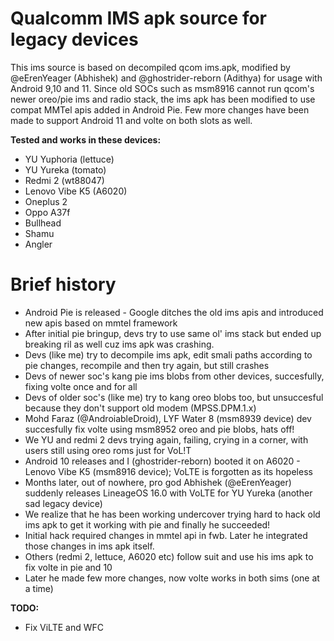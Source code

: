 # Qualcomm IMS apk source for legacy devices

This ims source is based on decompiled qcom ims.apk, modified by @eErenYeager (Abhishek) and @ghostrider-reborn (Adithya) for usage with Android 9,10 and 11. Since old SOCs such as msm8916 cannot run qcom's newer oreo/pie ims and radio stack, the ims apk has been modified to use compat MMTel apis added in Android Pie. Few more changes have been made to support Android 11 and volte on both slots as well.

**Tested and works in these devices:**
- YU Yuphoria (lettuce)
- YU Yureka (tomato)
- Redmi 2 (wt88047)
- Lenovo Vibe K5 (A6020)
- Oneplus 2
- Oppo A37f
- Bullhead
- Shamu
- Angler

# Brief history
- Android Pie is released - Google ditches the old ims apis and introduced new apis based on mmtel framework
- After initial pie bringup, devs try to use same ol' ims stack but ended up breaking ril as well cuz ims apk was crashing.
- Devs (like me) try to decompile ims apk, edit smali paths according to pie changes, recompile and then try again, but still crashes
- Devs of newer soc's kang pie ims blobs from other devices, succesfully, fixing volte once and for all
- Devs of older soc's (like me) try to kang oreo blobs too, but unsuccesful because they don't support old modem (MPSS.DPM.1.x)
- Mohd Faraz (@AndroiableDroid), LYF Water 8 (msm8939 device) dev succesfully fix volte using msm8952 oreo and pie blobs, hats off!
- We YU and redmi 2 devs trying again, failing, crying in a corner, with users still using oreo roms just for VoL!T
- Android 10 releases and I (ghostrider-reborn) booted it on A6020 - Lenovo Vibe K5 (msm8916 device); VoLTE is forgotten as its hopeless
- Months later, out of nowhere, pro god Abhishek (@eErenYeager) suddenly releases LineageOS 16.0 with VoLTE for YU Yureka (another sad legacy device)
- We realize that he has been working undercover trying hard to hack old ims apk to get it working with pie and finally he succeeded!
- Initial hack required changes in mmtel api in fwb. Later he integrated those changes in ims apk itself.
- Others (redmi 2, lettuce, A6020 etc) follow suit and use his ims apk to fix volte in pie and 10
- Later he made few more changes, now volte works in both sims (one at a time)

**TODO:**
- Fix ViLTE and WFC

